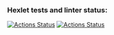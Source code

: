 ### Hexlet tests and linter status:
[![Actions Status](https://github.com/shmexGit/frontend-project-lvl1/workflows/hexlet-check/badge.svg)](https://github.com/shmexGit/frontend-project-lvl1/actions)
[![Actions Status](https://github.com/shmexGit/frontend-project-lvl1/workflows/my-check/badge.svg)](https://github.com/shmexGit/frontend-project-lvl1/actions)